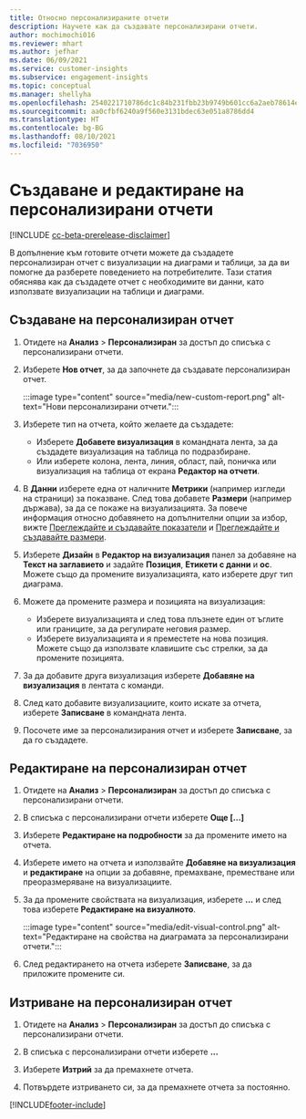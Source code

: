```yaml
---
title: Относно персонализираните отчети
description: Научете как да създавате персонализирани отчети.
author: mochimochi016
ms.reviewer: mhart
ms.author: jefhar
ms.date: 06/09/2021
ms.service: customer-insights
ms.subservice: engagement-insights
ms.topic: conceptual
ms.manager: shellyha
ms.openlocfilehash: 2540221710786dc1c84b231fbb23b9749b601cc6a2aeb78614e16002302a80a9
ms.sourcegitcommit: aa0cfbf6240a9f560e3131bdec63e051a8786dd4
ms.translationtype: HT
ms.contentlocale: bg-BG
ms.lasthandoff: 08/10/2021
ms.locfileid: "7036950"
---
```

# <a name="create-and-edit-custom-reports"></a>Създаване и редактиране на персонализирани отчети

[!INCLUDE [cc-beta-prerelease-disclaimer](includes/cc-beta-prerelease-disclaimer.md)]

В допълнение към готовите отчети можете да създадете персонализиран отчет с визуализации на диаграми и таблици, за да ви помогне да разберете поведението на потребителите. Тази статия обяснява как да създадете отчет с необходимите ви данни, като използвате визуализации на таблици и диаграми. 

## <a name="create-a-custom-report"></a>Създаване на персонализиран отчет

1. Отидете на **Анализ** > **Персонализиран** за достъп до списъка с персонализирани отчети.

1. Изберете **Нов отчет**, за да започнете да създавате персонализиран отчет.

   :::image type="content" source="media/new-custom-report.png" alt-text="Нови персонализирани отчети.":::

1. Изберете тип на отчета, който желаете да създадете:

    - Изберете **Добавете визуализация** в командната лента, за да създадете визуализация на таблица по подразбиране.
    - Или изберете колона, лента, линия, област, пай, поничка или визуализация на таблица от екрана **Редактор на отчети**.

1. В **Данни** изберете една от наличните **Метрики** (например изгледи на страници) за показване. След това добавете **Размери** (например държава), за да се покаже на визуализацията. За повече информация относно добавянето на допълнителни опции за избор, вижте [Преглеждайте и създавайте показатели](metrics.md) и [Преглеждайте и създавайте размери](dimensions.md).

1. Изберете **Дизайн** в **Редактор на визуализация** панел за добавяне на **Текст на заглавието** и задайте **Позиция**, **Етикети с данни** и **ос**.  Можете също да промените визуализацията, като изберете друг тип диаграма.

1. Можете да промените размера и позицията на визуализация:
   - Изберете визуализацията и след това плъзнете един от ъглите или границите, за да регулирате неговия размер.
   - Изберете визуализацията и я преместете на нова позиция. Можете също да използвате клавишите със стрелки, за да промените позицията.
1. За да добавите друга визуализация изберете **Добавяне на визуализация** в лентата с команди.
1. След като добавите визуализациите, които искате за отчета, изберете **Записване** в командната лента.

1. Посочете име за персонализирания отчет и изберете **Записване**, за да го създадете.
 
## <a name="edit-a-custom-report"></a>Редактиране на персонализиран отчет

1. Отидете на **Анализ** > **Персонализиран** за достъп до списъка с персонализирани отчети.

1. В списъка с персонализирани отчети изберете **Още [...]** 

1. Изберете **Редактиране на подробности** за да промените името на отчета.

1. Изберете името на отчета и използвайте **Добавяне на визуализация** и **редактиране** на опции за добавяне, премахване, преместване или преоразмеряване на визуализациите.

1. За да промените свойствата на визуализация, изберете **...** и след това изберете **Редактиране на визуалното**.

   :::image type="content" source="media/edit-visual-control.png" alt-text="Редактиране на свойства на диаграмата за персонализирани отчети.":::

1. След редактирането на отчета изберете **Записване**, за да приложите промените си. 

## <a name="delete-a-custom-report"></a>Изтриване на персонализиран отчет

1. Отидете на **Анализ** > **Персонализиран** за достъп до списъка с персонализирани отчети.

1. В списъка с персонализирани отчети изберете **...**

1. Изберете **Изтрий** за да премахнете отчета.

1. Потвърдете изтриването си, за да премахнете отчета за постоянно.

[!INCLUDE[footer-include](../includes/footer-banner.md)]
